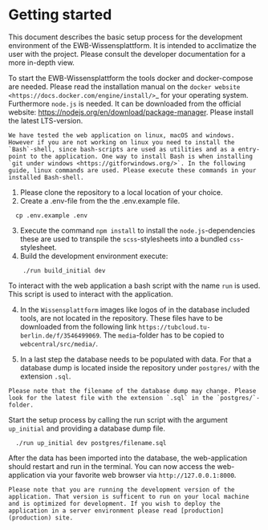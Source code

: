 # Getting started
This document describes the basic setup process for the development environment of the EWB-Wissensplattform. It is intended to acclimatize the user with the project. Please consult the developer documentation for a more in-depth view.

To start the EWB-Wissensplattform the tools docker and docker-compose are needed. Please read the installation manual on the `docker website <https://docs.docker.com/engine/install/>`_ for your operating system. Furthermore `node.js` is needed. It can be downloaded from the official website: https://nodejs.org/en/download/package-manager. Please install the latest LTS-version.

```{note}
We have tested the web application on linux, macOS and windows. However if you are not working on linux you need to install the `Bash`-shell, since bash-scripts are used as utilities and as a entry-point to the application. One way to install Bash is when installing `git under windows <https://gitforwindows.org/>`. In the following guide, linux commands are used. Please execute these commands in your installed Bash-shell. 
```
1. Please clone the repository to a local location of your choice. 
2. Create a .env-file from the the .env.example file.
```
  cp .env.example .env
```
3. Execute the command `npm install` to install the `node.js`-dependencies these are used to transpile the `scss`-stylesheets into a bundled `css`-stylesheet.
4. Build the development environment execute:
```
    ./run build_initial dev
```
To interact with the web application a bash script with the name `run` is used. This script is used to interact with the application.  

4. In the `Wissensplattform` images like logos of in the database included tools, are not located in the repository. These files have to be downloaded from the following link `https://tubcloud.tu-berlin.de/f/3546499069`. The `media`-folder has to be copied to `webcentral/src/media/`.

5. In a last step the database needs to be populated with data. For that a database dump is located inside the repository under `postgres/` with the extension `.sql`.
```{warning}
Please note that the filename of the database dump may change. Please look for the latest file with the extension `.sql` in the `postgres/`-folder.
```

Start the setup process by calling the run script with the argument `up_initial` and providing a database dump file.
```
  ./run up_initial dev postgres/filename.sql
```
After the data has been imported into the database, the web-application should restart and run in the terminal. You can now access the web-application via your favorite web browser via `http://127.0.0.1:8000`. 
```{note}
Please note that you are running the development version of the application. That version is sufficent to run on your local machine and is optimized for development. If you wish to deploy the application in a server environment please read [production](production) site. 
```

